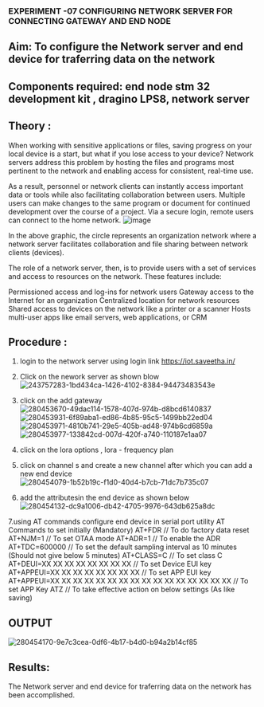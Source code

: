  ### EXPERIMENT -07 CONFIGURING NETWORK SERVER FOR CONNECTING GATEWAY AND END NODE 
 
## Aim: To  configure  the Network server and end device for traferring data on the network
## Components required: end node stm 32 development kit , dragino LPS8, network server 

## Theory :
When working with sensitive applications or files, saving progress on your local device is a start, but what if you lose access to your device? Network servers address this problem by hosting the files and programs most pertinent to the network and enabling access for consistent, real-time use. 

As a result, personnel or network clients can instantly access important data or tools while also facilitating collaboration between users. Multiple users can make changes to the same program or document for continued development over the course of a project. Via a secure login, remote users can connect to the home network.
![image](https://github.com/vasanthkumarch/EXPERIMENT-07-CONFIGURING-NETWORK-SERVER-FOR-CONNECTING-GATEWAY-AND-END-NODE-/assets/36288975/59db9b76-ddd5-4d6a-9075-8db233f5e479)


In the above graphic, the circle represents an organization network where a network server facilitates collaboration and file sharing between network clients (devices).

 The role of a network server, then, is to provide users with a set of services and access to resources on the network. These features include:

Permissioned access and log-ins for network users Gateway access to the Internet for an organization Centralized location for network resources  Shared access to devices on the network like a printer or a scanner Hosts multi-user apps like email servers, web applications, or CRM

## Procedure :

 1. login to the network server using login link  https://iot.saveetha.in/
 2. Click on the nework server as shown blow 
![243757283-1bd434ca-1426-4102-8384-94473483543e](https://github.com/LavanyaMuraleedharan/EXPERIMENT-07-CONFIGURING-NETWORK-SERVER-FOR-CONNECTING-GATEWAY-AND-END-NODE-/assets/120103862/0cff9632-cfaf-42b8-935b-e36836a1342e)
 3. click on the add gateway 
![280453670-49dac114-1578-407d-974b-d8bcd6140837](https://github.com/LavanyaMuraleedharan/EXPERIMENT-07-CONFIGURING-NETWORK-SERVER-FOR-CONNECTING-GATEWAY-AND-END-NODE-/assets/120103862/63208d0a-d758-4035-9e9e-cc19d151d060)
![280453931-6f89aba1-ed86-4b85-95c5-1499bb22ed04](https://github.com/LavanyaMuraleedharan/EXPERIMENT-07-CONFIGURING-NETWORK-SERVER-FOR-CONNECTING-GATEWAY-AND-END-NODE-/assets/120103862/fb9d09b0-55a8-42d8-9d9c-49a2d12574b2)
![280453971-4810b741-29e5-405b-ad48-974b6cd6859a](https://github.com/LavanyaMuraleedharan/EXPERIMENT-07-CONFIGURING-NETWORK-SERVER-FOR-CONNECTING-GATEWAY-AND-END-NODE-/assets/120103862/1c44c07b-e970-4a53-b101-016c57989273)
![280453977-133842cd-007d-420f-a740-110187e1aa07](https://github.com/LavanyaMuraleedharan/EXPERIMENT-07-CONFIGURING-NETWORK-SERVER-FOR-CONNECTING-GATEWAY-AND-END-NODE-/assets/120103862/b5aa82ab-eecf-4016-8b7d-0cd23c77aa51)

4. click on the lora options , lora - frequency plan 
5. click on channel s and create a new channel after which you can add a new end device 
![280454079-1b52b19c-f1d0-40d4-b7cb-71dc7b735c07](https://github.com/LavanyaMuraleedharan/EXPERIMENT-07-CONFIGURING-NETWORK-SERVER-FOR-CONNECTING-GATEWAY-AND-END-NODE-/assets/120103862/8e5c6e11-cdb7-4593-9535-48f12c9a831a)

6. add the attributesin the end device as  shown below
![280454132-dc9a1006-db42-4705-9976-643db625a8dc](https://github.com/LavanyaMuraleedharan/EXPERIMENT-07-CONFIGURING-NETWORK-SERVER-FOR-CONNECTING-GATEWAY-AND-END-NODE-/assets/120103862/2e397861-0268-44eb-8b06-26e17b352d5b)

7.using AT commands configure end device in serial port utility
AT Commands to set initially (Mandatory)
 AT+FDR // To do factory data reset
 AT+NJM=1 // To set OTAA mode
 AT+ADR=1 // To enable the ADR
 AT+TDC=600000 // To set the default sampling interval as 10 minutes
(Should not give below 5 minutes)
 AT+CLASS=C // To set class C
 AT+DEUI=XX XX XX XX XX XX XX XX // To set Device EUI key
 AT+APPEUI=XX XX XX XX XX XX XX XX // To set APP EUI key
 AT+APPEUI=XX XX XX XX XX XX XX XX XX XX XX XX XX XX XX XX //
To set APP Key
 ATZ // To take effective action on below settings (As like saving)



## OUTPUT 
![280454170-9e7c3cea-0df6-4b17-b4d0-b94a2b14cf85](https://github.com/LavanyaMuraleedharan/EXPERIMENT-07-CONFIGURING-NETWORK-SERVER-FOR-CONNECTING-GATEWAY-AND-END-NODE-/assets/120103862/915ab396-3b52-4e78-a6bb-0ce4f376c135)


## Results: 

  The Network server and end device for traferring data on the network has been accomplished.


